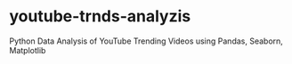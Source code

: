 # youtube-trnds-analyzis
Python Data Analysis of YouTube Trending Videos using Pandas, Seaborn, Matplotlib
